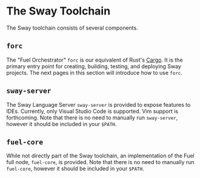 # The Sway Toolchain

The Sway toolchain consists of several components.

## `forc`

The "Fuel Orchestrator" `forc` is our equivalent of Rust's [Cargo](https://doc.rust-lang.org/cargo/). It is the primary entry point for creating, building, testing, and deploying Sway projects. The next pages in this section will introduce how to use `forc`.

## `sway-server`

The Sway Language Server `sway-server` is provided to expose features to IDEs. Currently, only Visual Studio Code is supported. Vim support is forthcoming. Note that there is no need to manually run `sway-server`, however it should be included in your `$PATH`.

## `fuel-core`

While not directly part of the Sway toolchain, an implementation of the Fuel full node, `fuel-core`, is provided. Note that there is no need to manually run `fuel-core`, however it should be included in your `$PATH`.

